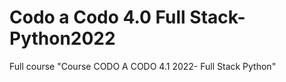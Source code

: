 # Codo a Codo 4.0 Full Stack-Python2022
 Full course "Course CODO A CODO 4.1 2022- Full Stack Python"
